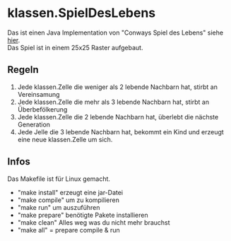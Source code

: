# klassen.SpielDesLebens
Das ist einen Java Implementation von "Conways Spiel des Lebens" siehe [hier](https://de.wikipedia.org/wiki/Conways_Spiel_des_Lebens). <br>
Das Spiel ist in einem 25x25 Raster aufgebaut.
## Regeln
1. Jede klassen.Zelle die weniger als 2 lebende Nachbarn hat, stirbt an Vereinsamung
2. Jede klassen.Zelle die mehr als 3 lebende Nachbarn hat, stirbt an Überbefölkerung
3. Jede klassen.Zelle die 2 lebende Nachbarn hat, überlebt die nächste Generation
4. Jede Jelle die 3 lebende Nachbarn hat, bekommt ein Kind und erzeugt eine neue klassen.Zelle um sich.

## Infos
Das Makefile ist für Linux gemacht.
* "make install" erzeugt eine jar-Datei
* "make compile" um zu kompilieren
* "make run" um auszuführen
* "make prepare" benötigte Pakete installieren
* "make clean" Alles weg was du nicht mehr brauchst
* "make all" = prepare compile & run